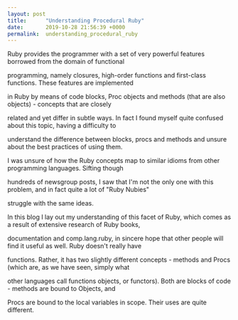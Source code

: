 ```yaml
---
layout: post
title:      "Understanding Procedural Ruby"
date:       2019-10-28 21:56:39 +0000
permalink:  understanding_procedural_ruby
---
```



Ruby provides the programmer with a set of very powerful features borrowed from the domain of functional 

programming, namely closures, high-order functions and first-class functions. These features are implemented

in Ruby by means of code blocks, Proc objects and methods (that are also objects) - concepts that are closely

related and yet differ in subtle ways. In fact I found myself quite confused about this topic, having a difficulty to

understand the difference between blocks, procs and methods and unsure about the best practices of using them.

I was unsure of how the Ruby concepts map to similar idioms from other programming languages. Sifting though

hundreds of newsgroup posts, I saw that I'm not the only one with this problem, and in fact quite a lot of "Ruby Nubies"

struggle with the same ideas.

In this blog I lay out my understanding of this facet of Ruby, which comes as a result of extensive research of Ruby books,

documentation and comp.lang.ruby, in sincere hope that other people will find it useful as well. Ruby doesn't really have 

functions. Rather, it has two slightly different concepts - methods and Procs (which are, as we have seen, simply what 

other languages call functions objects, or functors). Both are blocks of code - methods are bound to Objects, and 

Procs are bound to the local variables in scope. Their uses are quite different.


